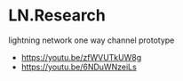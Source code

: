 # LN.Research
lightning network one way channel prototype

- https://youtu.be/zfWVUTkUW8g
- https://youtu.be/6NDuWNzeiLs
